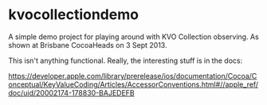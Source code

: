 kvocollectiondemo
=================

A simple demo project for playing around with KVO Collection observing. As shown at Brisbane CocoaHeads on 3 Sept 2013.

This isn't anything functional. Really, the interesting stuff is in the docs:

https://developer.apple.com/library/prerelease/ios/documentation/Cocoa/Conceptual/KeyValueCoding/Articles/AccessorConventions.html#//apple_ref/doc/uid/20002174-178830-BAJEDEFB

